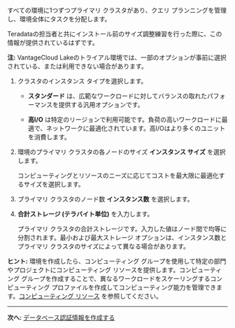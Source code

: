 すべての環境に1つずつプライマリ クラスタがあり、クエリ プランニングを管理し、環境全体にタスクを分配します。

Teradataの担当者と共にインストール前のサイズ調整練習を行った際に、この情報が提供されているはずです。

**注:** VantageCloud Lakeのトライアル環境では、一部のオプションが事前に選択されている、または利用できない場合があります。

1.  クラスタのインスタンス タイプを選択します。

    -   **スタンダード** は、広範なワークロードに対してバランスの取れたパフォーマンスを提供する汎用オプションです。

    -   **高I/O** は特定のリージョンで利用可能です。負荷の高いワークロードに最適で、ネットワークに最適化されています。高I/Oはより多くのユニットを消費します。

2.  環境のプライマリ クラスタの各ノードのサイズ **インスタンス サイズ** を選択します。

    コンピューティングとリソースのニーズに応じてコストを最大限に最適化するサイズを選択します。

3.  プライマリ クラスタのノード数 **インスタンス数** を選択します。

4.  **合計ストレージ (テラバイト単位)** を入力します。

    プライマリ クラスタの合計ストレージです。入力した値はノード間で均等に分割されます。最小および最大ストレージ オプションは、インスタンス数とプライマリ クラスタのサイズによって異なる場合があります。

**ヒント:** 環境を作成したら、コンピューティング グループを使用して特定の部門やプロジェクトにコンピューティング リソースを提供します。コンピューティング グループを作成することで、異なるワークロードをスケーリングするコンピューティング プロファイルを作成してコンピューティング能力を管理できます。[コンピューティング リソース](qlu1714845432088.md) を参照してください。

------------------------------------------------------------------------

**次へ:** [データベース認証情報を作成する](czl1721069081260.md)

